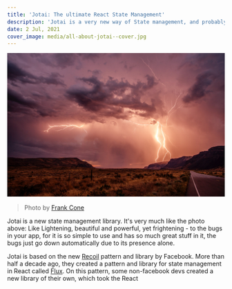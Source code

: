 ```yaml
---
title: 'Jotai: The ultimate React State Management'
description: 'Jotai is a very new way of State management, and probably the best.'
date: 2 Jul, 2021
cover_image: media/all-about-jotai--cover.jpg
---
```


![Cover image - Lightening](../../static/media/all-about-jotai--cover.jpg)

> Photo by [Frank Cone](https://www.pexels.com/photo/lightning-strike-2289940/)

Jotai is a new state management library. It's very much like the photo above: Like Lightening, beautiful and powerful, yet frightening - to the bugs in your app, for it is so simple to use and has so much great stuff in it, the bugs just go down automatically due to its presence alone.

Jotai is based on the new [Recoil](https://recoiljs.org/) pattern and library by Facebook. More than half a decade ago, they created a pattern and library for state management in React called [Flux](https://facebook.github.io/flux/). On this pattern, some non-facebook devs created a new library of their own, which took the React
